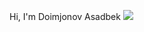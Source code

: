 Hi, I'm Doimjonov Asadbek <img src="https://media2.giphy.com/media/gM5qFksULw54NMWyry/giphy.gif?cid=ecf05e47r0rvkx9h1vslvonyp5ainmaiv05y9k164rqlzfu5&rid=giphy.gif&ct=s">

